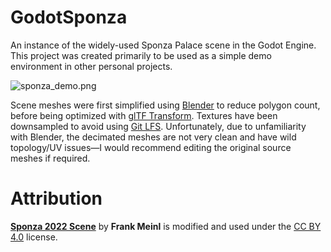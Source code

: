 # GodotSponza
An instance of the widely-used Sponza Palace scene in the Godot Engine. This project was created primarily to be used as a simple demo environment in other personal projects.

![sponza_demo.png](https://github.com/user-attachments/assets/13027de4-0476-4a60-9ce2-28cb209b9922)

Scene meshes were first simplified using [Blender](https://www.blender.org/) to reduce polygon count, before being optimized with [glTF Transform](https://gltf-transform.dev/). Textures have been downsampled to avoid using [Git LFS](https://git-lfs.com/). Unfortunately, due to unfamiliarity with Blender, the decimated meshes are not very clean and have wild topology/UV issues—I would recommend editing the original source meshes if required.

# Attribution
**[Sponza 2022 Scene](https://www.intel.com/content/www/us/en/developer/topic-technology/graphics-research/samples.html)** by **Frank Meinl** is modified and used under the [CC BY 4.0](https://creativecommons.org/licenses/by/4.0/) license.
